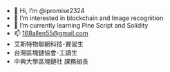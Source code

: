 - 👋 Hi, I’m @ipromise2324
- 👀 I’m interested in blockchain and Image recognition
- 🌱 I’m currently learning Pine Script and Solidity
- 📫 168allen55@gmail.com
- 艾斯特物聯網科技-實習生
- 台灣區塊鏈協會-工讀生 
- 中興大學區塊鏈社 課務組長  

<!---
ipromise2324/ipromise2324 is a ✨ special ✨ repository because its `README.md` (this file) appears on your GitHub profile.
You can click the Preview link to take a look at your changes.
--->

